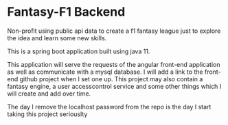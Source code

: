 # Fantasy-F1 Backend
Non-profit using public api data to create a f1 fantasy league just to
explore the idea and learn some new skills.

This is a spring boot application built using java 11.

This application will serve the requests of the angular front-end application as well as 
communicate with a mysql database. I will add a link to the front-end 
github project when I set one up. This project may also contain a fantasy
engine, a user accesscontrol service and some other things which I will
create and add over time.

The day I remove the localhost password from the repo is the day I
start taking this project seriouslty
